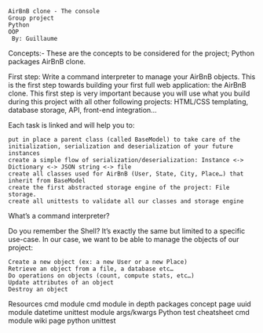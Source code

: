 	AirBnB clone - The console
	Group project
	Python
	OOP
	 By: Guillaume

Concepts:-
These are the concepts to be considered for the project;
	Python packages
	AirBnB clone.


First step: Write a command interpreter to manage your AirBnB objects.
This is the first step towards building your first full web application: the AirBnB clone. This first step is very important because you will use what you build during this project with all other following projects: HTML/CSS templating, database storage, API, front-end integration…

Each task is linked and will help you to:

	put in place a parent class (called BaseModel) to take care of the initialization, serialization and deserialization of your future instances
	create a simple flow of serialization/deserialization: Instance <-> Dictionary <-> JSON string <-> file
	create all classes used for AirBnB (User, State, City, Place…) that inherit from BaseModel
	create the first abstracted storage engine of the project: File storage.
	create all unittests to validate all our classes and storage engine


What’s a command interpreter?

Do you remember the Shell? It’s exactly the same but limited to a specific use-case. In our case, we want to be able to manage the objects of our project:

	Create a new object (ex: a new User or a new Place)
	Retrieve an object from a file, a database etc…
	Do operations on objects (count, compute stats, etc…)
	Update attributes of an object
	Destroy an object


Resources
	cmd module
	cmd module in depth
	packages concept page
	uuid module
	datetime
	unittest module
	args/kwargs
	Python test cheatsheet
	cmd module wiki page
	python unittest


